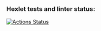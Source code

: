 ### Hexlet tests and linter status:
[![Actions Status](https://github.com/GaiPalyan/frontend-project-lvl1/workflows/hexlet-check/badge.svg)](https://github.com/GaiPalyan/frontend-project-lvl1/actions)
